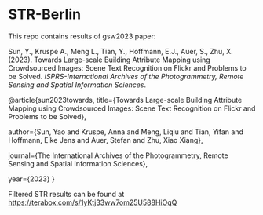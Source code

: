 # STR-Berlin
This repo contains results of gsw2023 paper: 

Sun, Y., Kruspe A., Meng L., Tian, Y., Hoffmann, E.J., Auer, S., Zhu, X. (2023). Towards Large-scale Building Attribute Mapping using Crowdsourced Images: Scene Text Recognition on Flickr and Problems to be Solved. _ISPRS-International Archives of the Photogrammetry, Remote Sensing and Spatial Information Sciences_.

@article{sun2023towards,
  title={Towards Large-scale Building Attribute Mapping using Crowdsourced Images: Scene Text Recognition on Flickr and Problems to be Solved},
  
  author={Sun, Yao and Kruspe, Anna and Meng, Liqiu and Tian, Yifan and Hoffmann, Eike Jens and Auer, Stefan and Zhu, Xiao Xiang},
  
  journal={The International Archives of the Photogrammetry, Remote Sensing and Spatial Information Sciences},
  
  year={2023}
}

Filtered STR results can be found at https://terabox.com/s/1yKtj33ww7om25U588HiOqQ
